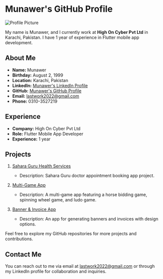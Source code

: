 # Munawer's GitHub Profile

![Profile Picture](URL_TO_YOUR_PROFILE_PICTURE)

My name is Munawer, and I currently work at **High On Cyber Pvt Ltd** in Karachi, Pakistan. I have 1 year of experience in Flutter mobile app development.

## About Me

- **Name:** Munawer
- **Birthday:** August 2, 1999
- **Location:** Karachi, Pakistan
- **LinkedIn:** [Munawer's LinkedIn Profile](https://www.linkedin.com/in/munawer-flutter/)
- **GitHub:** [Munawer's GitHub Profile](https://github.com/Munawer2022)
- **Email:** lastwork2022@gmail.com
- **Phone:** 0310-3527219

## Experience

- **Company:** High On Cyber Pvt Ltd
- **Role:** Flutter Mobile App Developer
- **Experience:** 1 year

## Projects

1. [Sahara Guru Health Services](https://github.com/Munawer2022/Sahara-Guru-Health-Services)
   - Description: Sahara Guru doctor appointment booking app project.
   
2. [Multi-Game App](https://github.com/Munawer2022/animation)
   - Description: A multi-game app featuring a horse bidding game, spinning wheel game, and ludo game.

3. [Banner & Invoice App](https://github.com/Munawer2022/banner_generate_app)
   - Description: An app for generating banners and invoices with design options.

Feel free to explore my GitHub repositories for more projects and contributions.

## Contact Me

You can reach out to me via email at lastwork2022@gmail.com or through my LinkedIn profile for collaboration and inquiries.
